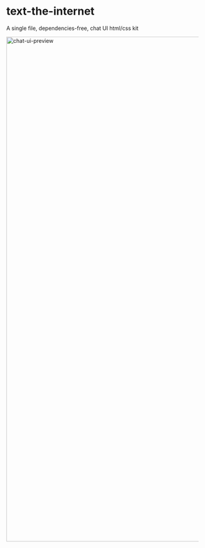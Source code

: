 # text-the-internet
A single file, dependencies-free, chat UI html/css kit

<img width="1322" alt="chat-ui-preview" src="https://github.com/nsolerieu/text-the-internet/assets/10632534/9fcfa96c-000a-4766-9767-1b3a92968db5">
